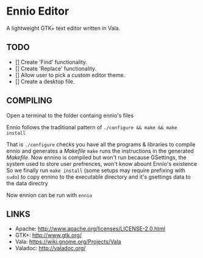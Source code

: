 # Ennio Editor
A lightweight GTK+ text editor written in Vala.

## TODO

- [] Create 'Find' functionality.
- [] Create 'Replace' functionality.
- [] Allow user to pick a custom editor theme.
- [] Create a desktop file.

## COMPILING

Open a terminal to the folder containg ennio's files

Ennio follows the traditional pattern of `./configure && make && make install`

That is `./configure` checks you have all the programs & libraries to compile ennio and generates a *Makefile*
`make` runs the instructions in the generated *Makefile*. Now ennino is compiled but won't run because GSettings, the system used to store user prefrences, won't know abount Ennio's existence
So we finally run `make install` (some setups may require prefixing with `sudo`) to copy ennino to the executable directory and it's gsettings data to the data directry

Now ennion can be run with `ennio`

## LINKS
* Apache: http://www.apache.org/licenses/LICENSE-2.0.html
* GTK+: http://www.gtk.org/
* Vala: https://wiki.gnome.org/Projects/Vala
* Valadoc: http://valadoc.org/
